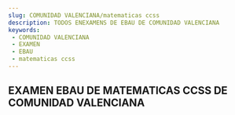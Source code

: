 ```yaml
---
slug: COMUNIDAD VALENCIANA/matematicas ccss
description: TODOS ENEXAMENS DE EBAU DE COMUNIDAD VALENCIANA
keywords:
 - COMUNIDAD VALENCIANA
 - EXAMEN
 - EBAU
 - matematicas ccss
---
```

## EXAMEN EBAU DE MATEMATICAS CCSS DE COMUNIDAD VALENCIANA
